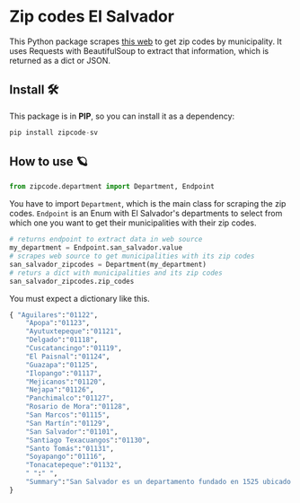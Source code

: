 
# Zip codes El Salvador
This Python package scrapes [this web](https://www.listasal.info/articulos/codigo-postal-el-salvador.shtml) to get zip codes by municipality. It uses Requests with BeautifulSoup to extract that information, which is returned as a dict or JSON.

## Install 🛠️

This package is in **PIP**, so you can install it as a dependency:

```python
pip install zipcode-sv
```
## How to use 🪐

```python
from zipcode.department import Department, Endpoint
```

You have to import `Department`, which is the main class for scraping the zip codes. `Endpoint` is an Enum with El Salvador's departments to select from which one you want to get their municipalities with their zip codes.

```python
# returns endpoint to extract data in web source
my_department = Endpoint.san_salvador.value 
# scrapes web source to get municipalities with its zip codes     
san_salvador_zipcodes = Department(my_department)
# returs a dict with municipalities and its zip codes
san_salvador_zipcodes.zip_codes                  
```

You must expect a dictionary like this.

```python
{ "Aguilares":"01122",
	"Apopa":"01123",
	"Ayutuxtepeque":"01121",
	"Delgado":"01118",
	"Cuscatancingo":"01119",
	"El Paisnal":"01124",
	"Guazapa":"01125",
	"Ilopango":"01117",
	"Mejicanos":"01120",
	"Nejapa":"01126",
	"Panchimalco":"01127",
	"Rosario de Mora":"01128",
	"San Marcos":"01115",
	"San Martín":"01129",
	"San Salvador":"01101",
	"Santiago Texacuangos":"01130",
	"Santo Tomás":"01131",
	"Soyapango":"01116",
	"Tonacatepeque":"01132",
	" ":" ",
	"Summary":"San Salvador es un departamento fundado en 1525 ubicado en la Zona Central de El Salvador. Posee 3 distritos y 19 municipios."
}
```
